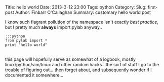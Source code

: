 Title: hello world
Date: 2013-3-12 23:00
Tags: python
Category: 
Slug: first-post
Author: Finbarr O'Callaghan
Summary: customary hello world post

I know such flagrant pollution of the namespace isn't exactly *best practice*,
but I pretty much **always** import pylab anyway.. 

    :::python
    from pylab import *
    print "hello world"

<br />
this page will hopefully serve as somewhat of a logbook, mostly
linux/python/vim/tmux and other random hacks.. the sort of stuff I go to
the trouble of figuring out... then forget about, and subsequently wonder
if I documented it somewhere...
